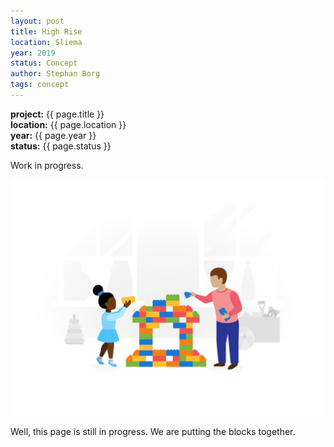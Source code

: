 ```yaml
---
layout: post
title: High Rise
location: Sliema
year: 2019
status: Concept
author: Stephan Borg
tags: concept
---
```


**project:** {{ page.title }}<br>
**location:** {{ page.location }}<br>
**year:** {{ page.year }}<br>
**status:** {{ page.status }}<br>

<div class="alert alert-warning" role="alert">
  Work in progress.
</div>

![coming-soon](/assets/img/coming-soon.png)

<span class="text-danger">Well, this page is still in progress. We are putting the blocks together.</span>

<!--
Grasshopper image goes here. Tutorial on how to create 'form finding' for skyscraper. Coming Soon.

Model images goes here / 3D Printed.

Project image goes here.
Plans.

### Plans

### Model

### Form Finding

### Site Analysis


Disclaimer: Where every care has been taken to ensure the accuracy of the contents of architectureartdesigns.com, we do not warrant its completeness, quality and accuracy, nor can we guarantee that it is up-to-date. We will not be liable for any consequences arising from the use of, or reliance on, the contents of architectureartdesigns.com. The respective owners are exclusively responsible for external websites. architectureartdesigns.com accepts no liability of the content of external links.

If any images posted here are in violation of copyright law, please contact us (see below) and we will gladly remove the offending images immediately upon receipt of valid proof of copyright infringement (see below)-->
